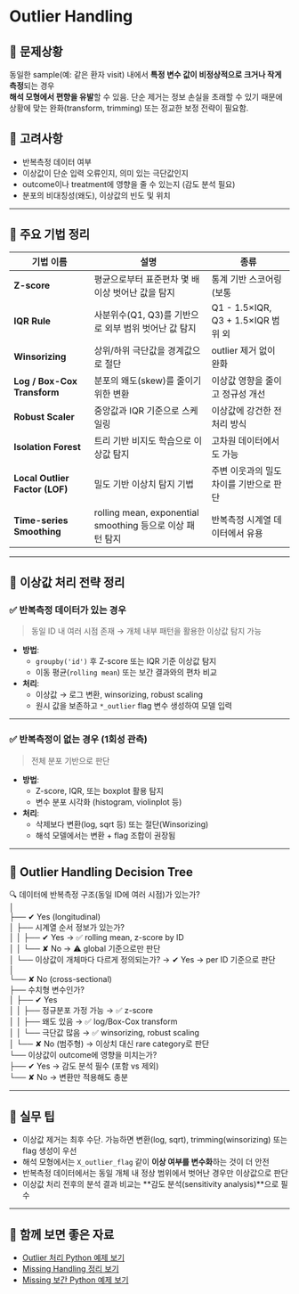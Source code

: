 # Outlier Handling

## 🎯 문제상황
동일한 sample(예: 같은 환자 visit) 내에서 **특정 변수 값이 비정상적으로 크거나 작게 측정**되는 경우  
**해석 모형에서 편향을 유발**할 수 있음. 단순 제거는 정보 손실을 초래할 수 있기 때문에  
상황에 맞는 완화(transform, trimming) 또는 정교한 보정 전략이 필요함.

## 🔎 고려사항

- 반복측정 데이터 여부
- 이상값이 단순 입력 오류인지, 의미 있는 극단값인지
- outcome이나 treatment에 영향을 줄 수 있는지 (감도 분석 필요)
- 분포의 비대칭성(왜도), 이상값의 빈도 및 위치

---

## 🧠 주요 기법 정리

| 기법 이름                   | 설명                                                      | 종류                                                  |
|----------------------------|-----------------------------------------------------------|-------------------------------------------------------|
| **Z-score**                | 평균으로부터 표준편차 몇 배 이상 벗어난 값을 탐지                             | 통계 기반 스코어링 (보통 |z| > 3 기준)                  |
| **IQR Rule**               | 사분위수(Q1, Q3)를 기반으로 외부 범위 벗어난 값 탐지                         | Q1 - 1.5×IQR, Q3 + 1.5×IQR 범위 외                    |
| **Winsorizing**            | 상위/하위 극단값을 경계값으로 절단                                   | outlier 제거 없이 완화                                  |
| **Log / Box-Cox Transform**| 분포의 왜도(skew)를 줄이기 위한 변환                                 | 이상값 영향을 줄이고 정규성 개선                        |
| **Robust Scaler**          | 중앙값과 IQR 기준으로 스케일링                                     | 이상값에 강건한 전처리 방식                            |
| **Isolation Forest**       | 트리 기반 비지도 학습으로 이상값 탐지                                 | 고차원 데이터에서도 가능                               |
| **Local Outlier Factor (LOF)** | 밀도 기반 이상치 탐지 기법                                           | 주변 이웃과의 밀도 차이를 기반으로 판단                  |
| **Time-series Smoothing**  | rolling mean, exponential smoothing 등으로 이상 패턴 탐지                | 반복측정 시계열 데이터에서 유용                         |

---

## 📛 이상값 처리 전략 정리

### ✅ 반복측정 데이터가 있는 경우

> 동일 ID 내 여러 시점 존재 → 개체 내부 패턴을 활용한 이상값 탐지 가능

- **방법**:
  - `groupby('id')` 후 Z-score 또는 IQR 기준 이상값 탐지
  - 이동 평균(`rolling mean`) 또는 보간 결과와의 편차 비교
- **처리**:
  - 이상값 → 로그 변환, winsorizing, robust scaling
  - 원시 값을 보존하고 `*_outlier` flag 변수 생성하여 모델 입력

---

### ✅ 반복측정이 없는 경우 (1회성 관측)

> 전체 분포 기반으로 판단

- **방법**:
  - Z-score, IQR, 또는 boxplot 활용 탐지
  - 변수 분포 시각화 (histogram, violinplot 등)
- **처리**:
  - 삭제보다 변환(log, sqrt 등) 또는 절단(Winsorizing)
  - 해석 모델에서는 변환 + flag 조합이 권장됨

---

## 🌲 Outlier Handling Decision Tree

🔍 데이터에 반복측정 구조(동일 ID에 여러 시점)가 있는가?  
│  
├── ✔ Yes (longitudinal)  
│ ├── 시계열 순서 정보가 있는가?  
│ │ ├── ✔ Yes → ✅ rolling mean, z-score by ID  
│ │ └── ✘ No → ⚠ global 기준으로만 판단  
│ └── 이상값이 개체마다 다르게 정의되는가? → ✔ Yes → per ID 기준으로 판단  
│  
└── ✘ No (cross-sectional)  
├── 수치형 변수인가?  
│ ├── ✔ Yes  
│ │ ├── 정규분포 가정 가능 → ✅ z-score  
│ │ ├── 왜도 있음 → ✅ log/Box-Cox transform  
│ │ └── 극단값 많음 → ✅ winsorizing, robust scaling  
│ └── ✘ No (범주형) → 이상치 대신 rare category로 판단  
└── 이상값이 outcome에 영향을 미치는가?  
├── ✔ Yes → 감도 분석 필수 (포함 vs 제외)  
└── ✘ No → 변환만 적용해도 충분  


---

## 📌 실무 팁

- 이상값 제거는 최후 수단. 가능하면 변환(log, sqrt), trimming(winsorizing) 또는 flag 생성이 우선
- 해석 모형에서는 `X_outlier_flag` 같이 **이상 여부를 변수화**하는 것이 더 안전
- 반복측정 데이터에서는 동일 개체 내 정상 범위에서 벗어난 경우만 이상값으로 판단
- 이상값 처리 전후의 분석 결과 비교는 **감도 분석(sensitivity analysis)**으로 필수

---

## 🔗 함께 보면 좋은 자료

- [Outlier 처리 Python 예제 보기](./outlier_handling_example.ipynb)
- [Missing Handling 정리 보기](./missing_handling.md)
- [Missing 보간 Python 예제 보기](./missing_imputation_example.ipynb)

